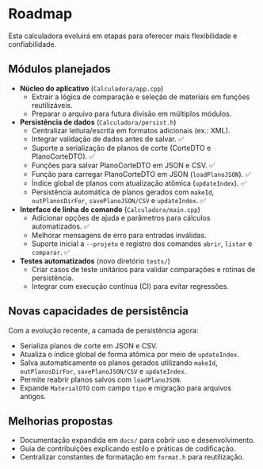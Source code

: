 # Roadmap

Esta calculadora evoluirá em etapas para oferecer mais flexibilidade e confiabilidade.

## Módulos planejados

- **Núcleo do aplicativo** (`Calculadora/app.cpp`)
  - Extrair a lógica de comparação e seleção de materiais em funções reutilizáveis.
  - Preparar o arquivo para futura divisão em múltiplos módulos.
- **Persistência de dados** (`Calculadora/persist.h`)
  - Centralizar leitura/escrita em formatos adicionais (ex.: XML).
  - Integrar validação de dados antes de salvar. ✅
  - Suporte a serialização de planos de corte (CorteDTO e PlanoCorteDTO). ✅
  - Funções para salvar PlanoCorteDTO em JSON e CSV. ✅
  - Função para carregar PlanoCorteDTO em JSON (`loadPlanoJSON`). ✅
  - Índice global de planos com atualização atômica (`updateIndex`). ✅
  - Persistência automática de planos gerados com `makeId`, `outPlanosDirFor`, `savePlanoJSON/CSV` e `updateIndex`. ✅
- **Interface de linha de comando** (`Calculadora/main.cpp`)
  - Adicionar opções de ajuda e parâmetros para cálculos automatizados. ✅
  - Melhorar mensagens de erro para entradas inválidas.
  - Suporte inicial a `--projeto` e registro dos comandos `abrir`, `listar` e `comparar`. ✅
- **Testes automatizados** (novo diretório `tests/`)
  - Criar casos de teste unitários para validar comparações e rotinas de persistência.
  - Integrar com execução contínua (CI) para evitar regressões.

## Novas capacidades de persistência

Com a evolução recente, a camada de persistência agora:

- Serializa planos de corte em JSON e CSV.
- Atualiza o índice global de forma atômica por meio de `updateIndex`.
- Salva automaticamente os planos gerados utilizando `makeId`, `outPlanosDirFor`, `savePlanoJSON/CSV` e `updateIndex`.
- Permite reabrir planos salvos com `loadPlanoJSON`.
- Expande `MaterialDTO` com campo `tipo` e migração para arquivos antigos.

## Melhorias propostas

- Documentação expandida em `docs/` para cobrir uso e desenvolvimento.
- Guia de contribuições explicando estilo e práticas de codificação.
- Centralizar constantes de formatação em `format.h` para reutilização.

